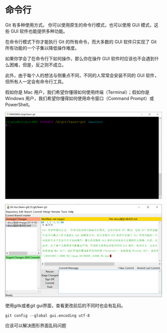 # 命令行

Git 有多种使用方式。 你可以使用原生的命令行模式，也可以使用 GUI 模式，这些 GUI 软件也能提供多种功能。

在命令行模式下你才能执行 Git 的所有命令，而大多数的 GUI 软件只实现了 Git 所有功能的一个子集以降低操作难度。

如果你学会了在命令行下如何操作，那么你在操作 GUI 软件时应该也不会遇到什么困难，但是，反之则不成立。

此外，由于每个人的想法与侧重点不同，不同的人常常会安装不同的 GUI 软件，但所有人一定会有命令行工具。

假如你是 Mac 用户，我们希望你懂得如何使用终端（Terminal）；假如你是 Windows 用户，我们希望你懂得如何使用命令窗口（Command Prompt）或 PowerShell。

![20191005_113008_50](image/20191005_113008_50.png)

![20191005_113319_25](image/20191005_113319_25.png)

使用gitk或者git gui界面，查看更改前后的不同时也会有乱码。
```
git config --global gui.encoding utf-8    
```
应该可以解决图形界面乱码问题
